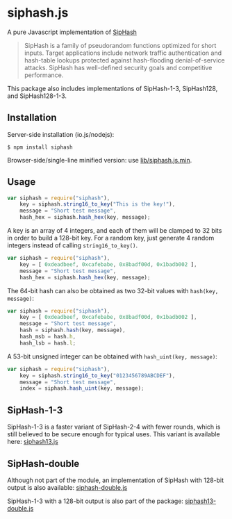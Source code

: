 siphash.js
==========

A pure Javascript implementation of
[SipHash](https://www.aumasson.jp/siphash/siphash.pdf)

> SipHash is a family of pseudorandom functions optimized for short
> inputs. Target applications include network traffic authentication and
> hash-table lookups protected against hash-flooding denial-of-service
> attacks. SipHash has well-defined security goals and competitive
> performance.

This package also includes implementations of SipHash-1-3, SipHash128, and SipHash128-1-3.

Installation
------------

Server-side installation (io.js/nodejs):

    $ npm install siphash

Browser-side/single-line minified version: use
[lib/siphash.js.min](https://raw.githubusercontent.com/jedisct1/siphash-js/master/lib/siphash.js.min).

Usage
-----

```javascript
var siphash = require("siphash"),
    key = siphash.string16_to_key("This is the key!"),
    message = "Short test message",
    hash_hex = siphash.hash_hex(key, message);
```

A key is an array of 4 integers, and each of them will be clamped to
32 bits in order to build a 128-bit key.
For a random key, just generate 4 random integers instead of calling
`string16_to_key()`.

```javascript
var siphash = require("siphash"),
    key = [ 0xdeadbeef, 0xcafebabe, 0x8badf00d, 0x1badb002 ],
    message = "Short test message",
    hash_hex = siphash.hash_hex(key, message);
```

The 64-bit hash can also be obtained as two 32-bit values with
`hash(key, message)`:

```javascript
var siphash = require("siphash"),
    key = [ 0xdeadbeef, 0xcafebabe, 0x8badf00d, 0x1badb002 ],
    message = "Short test message",
    hash = siphash.hash(key, message),
    hash_msb = hash.h,
    hash_lsb = hash.l;
```

A 53-bit unsigned integer can be obtained with `hash_uint(key, message)`:

```javascript
var siphash = require("siphash"),
    key = siphash.string16_to_key("0123456789ABCDEF"),
    message = "Short test message",
    index = siphash.hash_uint(key, message);
```

SipHash-1-3
-----------
SipHash-1-3 is a faster variant of SipHash-2-4 with fewer rounds, which is still believed to be secure
enough for typical uses. This variant is available here:
[siphash13.js](https://raw.githubusercontent.com/jedisct1/siphash-js/master/lib/siphash13.js.min)


SipHash-double
--------------

Although not part of the module, an implementation of SipHash with
128-bit output is also available:
[siphash-double.js](https://raw.githubusercontent.com/jedisct1/siphash-js/master/lib/siphash-double.js.min)

SipHash-1-3 with a 128-bit output is also part of the package:
[siphash13-double.js](https://raw.githubusercontent.com/jedisct1/siphash-js/master/lib/siphash13-double.js.min)
